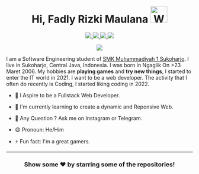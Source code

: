 <!--![](https://github.com/imKashyap/imKashyap/blob/master/banner.png)-->
<p align="center"> <h1 align="center"> Hi, Fadly Rizki Maulana <img src="https://avatars.githubusercontent.com/u/112602738?s=400&u=39babbbe7af78c05a207a86b1e119d11092bde12&v=4" alt="Waving hand animated gif" height="45" width="45" /></h1> </p>
         
<p align="center">
<a href="https://www.facebook.com/profile.php?id=100053142750314&mibextid=JRoKGi"><img src="https://img.shields.io/badge/Facebook-1DA1F2?style=for-the-badge&logo=facebook&logoColor=white"/> </a>
<a href="https://www.instagram.com/frizkimaulana1?igsh=MTVla2p6ZGN1bGFtMg=="><img src="https://img.shields.io/badge/Instagram-E4405F?style=for-the-badge&logo=instagram&logoColor=white"/> </a>
<a href="https://fadlyrizkimaulana65@gmail.com"><img src="https://img.shields.io/badge/Gmail-D14836?style=for-the-badge&logo=gmail&logoColor=white"/> </a>
<a href="https://t.me/Pysco1"><img src="https://img.shields.io/badge/Telegram-3672d1?style=for-the-badge&logo=telegram&logoColor=white"/> </a>
</p>

<p align="center"> <img src="https://avatars.githubusercontent.com/u/112602738?s=400&u=39babbbe7af78c05a207a86b1e119d11092bde12&v=4" /> </p>

 <p>I am a Software Engineering student of <a href="https://smkmuh1-skh.sch.id/">SMK Muhammadiyah 1 Sukoharjo</a>. I live in Sukoharjo, Central Java, Indonesia. I was born in Ngaglik On >23 Maret 2006. My hobbies are <b>playing games</b> and <b>try new things</b>, I started to enter the IT world in 2021. I want to be a web developer. The activity that I often do recently is Coding, I started liking coding in 2022.</p>

- 🔭 I Aspire to be a Fullstack Web Developer.

- 🌱 I'm currently learning to create a dynamic and Reponsive Web.

- 💬 Any Question ? Ask me on Instagram or Telegram.

- 😄 Pronoun: He/Him

- ⚡ Fun fact: I'm a great gamers. 

***


<div align="center">

### Show some ❤️ by starring some of the repositories!

</div>

